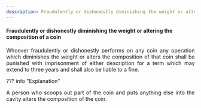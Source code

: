 ```yaml
---
description: Fraudulently or dishonestly diminishing the weight or altering the composition of a coin
---
```


#### Fraudulently or dishonestly diminishing the weight or altering the composition of a coin
<div style="text-align: justify">

Whoever fraudulently or dishonestly performs on any coin any operation which diminishes the weight or alters the composition of that coin shall be punished with imprisonment of either description for a term which may extend to three years and shall also be liable to a fine.

</div>

??? info "Explanation"
    <div style="text-align: justify"> A person who scoops out part of the coin and puts anything else into the cavity alters the composition of the coin.

